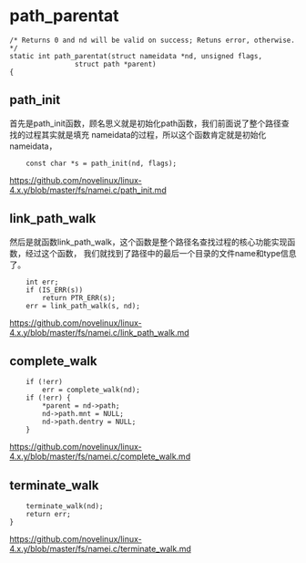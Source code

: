 # path_parentat

```
/* Returns 0 and nd will be valid on success; Retuns error, otherwise. */
static int path_parentat(struct nameidata *nd, unsigned flags,
				struct path *parent)
{
```

## path_init

首先是path_init函数，顾名思义就是初始化path函数，我们前面说了整个路径查找的过程其实就是填充
nameidata的过程，所以这个函数肯定就是初始化nameidata，

```
	const char *s = path_init(nd, flags);
```

https://github.com/novelinux/linux-4.x.y/blob/master/fs/namei.c/path_init.md

## link_path_walk

然后是就函数link_path_walk，这个函数是整个路径名查找过程的核心功能实现函数，经过这个函数，
我们就找到了路径中的最后一个目录的文件name和type信息了。

```
	int err;
	if (IS_ERR(s))
		return PTR_ERR(s);
	err = link_path_walk(s, nd);
```

https://github.com/novelinux/linux-4.x.y/blob/master/fs/namei.c/link_path_walk.md

## complete_walk

```
	if (!err)
		err = complete_walk(nd);
	if (!err) {
		*parent = nd->path;
		nd->path.mnt = NULL;
		nd->path.dentry = NULL;
	}
```

https://github.com/novelinux/linux-4.x.y/blob/master/fs/namei.c/complete_walk.md

## terminate_walk

```
	terminate_walk(nd);
	return err;
}
```

https://github.com/novelinux/linux-4.x.y/blob/master/fs/namei.c/terminate_walk.md
